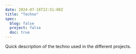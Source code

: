 ```yaml
---
date: 2024-07-16T22:51:00Z
title: "Techno"
spec:
  blog: false
  project: false
  doc: true
---
```


Quick description of the techno used in the different projects.
